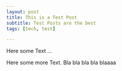 ```yaml
---
layout: post
title: This is a Test Post
subtitle: Test Posts are the best
tags: [tech, test]

---
```


Here some Text ...

Here some more Text. Bla bla bla bla blaaaa